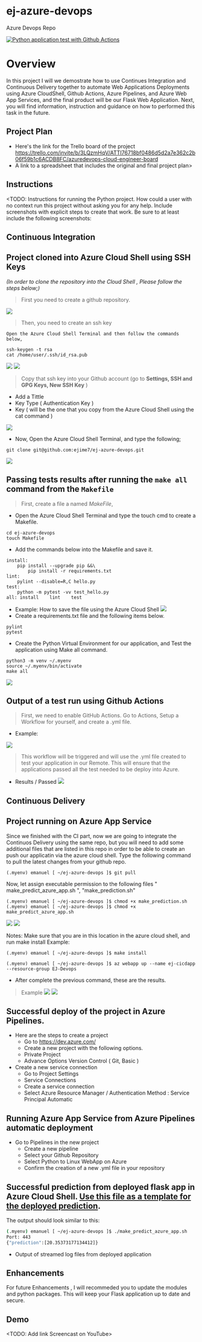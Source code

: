 # ej-azure-devops
Azure Devops Repo


[![Python application test with Github Actions](https://github.com/ejime7/ej-azure-devops/actions/workflows/pythonapp.yml/badge.svg)](https://github.com/ejime7/ej-azure-devops/actions/workflows/pythonapp.yml)

# Overview

In this project I will we demostrate how to use Continues Integration and Continuous Delivery together to automate Web Applications Deployments using Azure CloudShell,
Github Actions, Azure Pipelines, and Azure Web App Services, and the final product will be our Flask Web Application. Next, you will find information, instruction and guidance on how to performed this task in the future. 

## Project Plan

* Here's the link for the Trello board of the project
 https://trello.com/invite/b/3LQzmHqV/ATTI76718bf0486d5d2a7e362c2b06f59b1c6ACDB8FC/azuredevops-cloud-engineer-board
* A link to a spreadsheet that includes the original and final project plan>

## Instructions
<TODO:  Instructions for running the Python project.  How could a user with no context run this project without asking you for any help.  Include screenshots with explicit steps to create that work. Be sure to at least include the following screenshots:

## Continuous Integration
## Project cloned into Azure Cloud Shell using SSH Keys
*(In order to clone the repository into the Cloud Shell , Please follow the steps below;)*
 >First you need to create a github repository.

 ![](Images/Create_Repository.png)
 
 
 >Then, you need to create an ssh key
 ```
 Open the Azure Cloud Shell Terminal and then follow the commands below,
 
 ssh-keygen -t rsa
 cat /home/user/.ssh/id_rsa.pub
 ```
 ![](Images/rsa.png)
 ![](Images/cat_ssh.png)
 >Copy that ssh key into your Github account (go to  **Settings, SSH and GPG Keys, New SSH Key** )
  * Add a Tittle
  * Key Type ( Authentication Key )
  * Key ( will be the one that you copy from the Azure Cloud Shell using the cat command )
  
 ![](Images/git_ssh_keys.png)
  
  * Now, Open the Azure Cloud Shell Terminal, and type the following;
 ```
 git clone git@github.com:ejime7/ej-azure-devops.git

 ```   
   ![](Images/clone_repo_ssh_new.png)
   

## Passing tests results after running the `make all` command from the `Makefile`
>First, create a file a named *MakeFile*,
* Open the Azure Cloud Shell Terminal and type the touch cmd to create a Makefile.
```
cd ej-azure-devops
touch Makefile
```
* Add the commands below into the Makefile and save it.
```
install:
	pip install --upgrade pip &&\
		pip install -r requirements.txt
lint:
	pylint --disable=R,C hello.py
test:
	python -m pytest -vv test_hello.py
all: install    lint    test
```   
* Example: How to save the file using the Azure Cloud Shell
![](Images/Makefile_AzureCloud.png)
* Create a requirements.txt file and the following items below.
```
pylint
pytest
```
* Create the Python Virtual Environment for our application, and Test the application using Make all command.
```
python3 -m venv ~/.myenv
source ~/.myenv/bin/activate
make all
```    
![](Images/make_all.png)

## Output of a test run using Github Actions
> First, we need to enable GitHub Actions. Go to Actions, Setup a Workflow for yourself, and create a .yml file.
* Example:

![](Images/githubactions_workflow.png)
> This workflow will be triggered and will use the .yml file created to test your application in our Remote. This will ensure that the 
applications passed all the test needed to be deploy into Azure.
* Results / Passed
![](Images/githubactions.png)

## Continuous Delivery
## Project running on Azure App Service
Since we finished with the CI part, now we are going to integrate the Continuos Delivery using the same repo, but you will need to add some additional files that are listed in this repo in order to be able to create an push our applicatin via the azure cloud shell.
Type the following command to pull the latest changes from your github repo.
```
(.myenv) emanuel [ ~/ej-azure-devops ]$ git pull
```
Now, let assign executable permission to the following files " make_predict_azure_app.sh ", "make_prediction.sh"
```
(.myenv) emanuel [ ~/ej-azure-devops ]$ chmod +x make_prediction.sh
(.myenv) emanuel [ ~/ej-azure-devops ]$ chmod +x make_predict_azure_app.sh
```
![](Images/chmod.png)
![](Images/chmod_green.png)

Notes: Make sure that you are in this location in the azure cloud shell, and run make install
Example:
```
(.myenv) emanuel [ ~/ej-azure-devops ]$ make install
```

```
(.myenv) emanuel [ ~/ej-azure-devops ]$ az webapp up --name ej-cicdapp --resource-group EJ-Devops
```
* After complete the previous command, these are the results.
>Example
![](Images/cicdapp_web.png)
![](Images/cicdapp_webpage.png)

## Successful deploy of the project in Azure Pipelines. 
* Here are the steps to create a project
     * Go to https://dev.azure.com/  
     * Create a new project with the following options.
     * Private Project
     * Advance Options Version Control ( Git, Basic )
* Create a new service connection
     * Go to Project Settings
     * Service Connections
     * Create a service connection
     * Select Azure Resource Manager / Authentication Method : Service Principal Automatic
  

## Running Azure App Service from Azure Pipelines automatic deployment
* Go to Pipelines in the new project
     * Create a new pipeline
     * Select your Github Repository
     * Select Python to Linux WebApp on Azure
     * Confirm the creation of a new .yml file in your repository
     

## Successful prediction from deployed flask app in Azure Cloud Shell.  [Use this file as a template for the deployed prediction](https://github.com/udacity/nd082-Azure-Cloud-DevOps-Starter-Code/blob/master/C2-AgileDevelopmentwithAzure/project/starter_files/flask-sklearn/make_predict_azure_app.sh).
The output should look similar to this:

```bash
(.myenv) emanuel [ ~/ej-azure-devops ]$ ./make_predict_azure_app.sh
Port: 443
{"prediction":[20.35373177134412]}
```

* Output of streamed log files from deployed application

> 

## Enhancements

For future Enhancements , I will recommeded you to update the modules and python packages. This will keep your Flask application up to date and secure.  

## Demo 

<TODO: Add link Screencast on YouTube>

